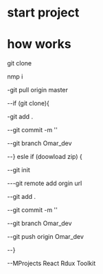 # start project
# how works

git clone

nmp i

-git pull origin master

--if (git clone){

-git add .

--git commit -m ''

--git branch Omar_dev

--} esle if (doowload zip) {

--git init 

---git remote add orgin url

--git add .

--git commit -m ''

--git branch Omar_dev

--git push origin Omar_dev

--}

--MProjects React Rdux Toolkit
